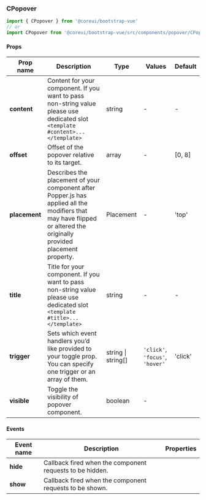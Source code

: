 ### CPopover

```jsx
import { CPopover } from '@coreui/bootstrap-vue'
// or
import CPopover from '@coreui/bootstrap-vue/src/components/popover/CPopover'
```

#### Props

| Prop name     | Description                                                                                                                                                          | Type               | Values                          | Default |
| ------------- | -------------------------------------------------------------------------------------------------------------------------------------------------------------------- | ------------------ | ------------------------------- | ------- |
| **content**   | Content for your component. If you want to pass non-string value please use dedicated slot `<template #content>...</template>`                                       | string             | -                               | -       |
| **offset**    | Offset of the popover relative to its target.                                                                                                                        | array              | -                               | [0, 8]  |
| **placement** | Describes the placement of your component after Popper.js has applied all the modifiers that may have flipped or altered the originally provided placement property. | Placement          | -                               | 'top'   |
| **title**     | Title for your component. If you want to pass non-string value please use dedicated slot `<template #title>...</template>`                                           | string             | -                               | -       |
| **trigger**   | Sets which event handlers you’d like provided to your toggle prop. You can specify one trigger or an array of them.                                                  | string \| string[] | `'click'`, `'focus'`, `'hover'` | 'click' |
| **visible**   | Toggle the visibility of popover component.                                                                                                                          | boolean            | -                               |         |

#### Events

| Event name | Description                                              | Properties |
| ---------- | -------------------------------------------------------- | ---------- |
| **hide**   | Callback fired when the component requests to be hidden. |
| **show**   | Callback fired when the component requests to be shown.  |
